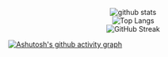 <p align="center">
  <img alt="github stats" src="https://github-readme-stats.vercel.app/api?username=Young-TW&title_color=39d353&bg_color=00000000&text_color=ffffff&hide_border=true&show_icons=true"/>
  <br />
  <img title="Top Langs" src="https://github-readme-stats.vercel.app/api/top-langs/?username=Young-TW&title_color=39d353&bg_color=00000000&text_color=ffffff&layout=compact&hide_border=true&card_width=467&langs_count=8"/>
  <br />
  <!-- https://github.com/DenverCoder1/github-readme-streak-stats -->
  <img src="https://streak-stats.demolab.com?user=Young-TW&theme=github-dark&background=0000&hide_border=true&card_width=467" alt="GitHub Streak" />
</p>

[![Ashutosh's github activity graph](https://github-readme-activity-graph.vercel.app/graph?username=Young-TW&theme=github-compact&hide_border=true)](https://github.com/ashutosh00710/github-readme-activity-graph)

